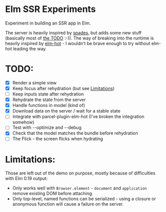 # Elm SSR Experiments

Experiment in building an SSR app in Elm.

The server is heavily inspired by [spades](https://github.com/rogeriochaves/spades), but adds some new stuff (basically most of [the TODO](#TODO) :-)).
The way of breaking into the runtime is heavily inspired by [elm-hot](https://github.com/klazuka/elm-hot/blob/) - I wouldn't be brave enough to try without elm-hot leading the way.

# <a name="TODO"></a>TODO:
* [x] Render a simple view
* [x] Keep focus after rehydration (but see [Limitations](#limitations))
* [ ] Keep inputs state after rehydration
* [x] Rehydrate the state from the server
* [x] Handle functions in model (kind of)
* [x] Download data on the server / wait for a stable state
* [ ] Integrate with parcel-plugin-elm-hot (I've broken the integration somehow)
* [ ] Test with --optimize and --debug
* [x] Check that the model matches the bundle before rehydration
* [ ] The Flick - the screen flicks when hydrating

# <a name="limitations"></a>Limitations:
Those are left out of the demo on purpose, mostly because of difficulties with Elm 0.19 output:
* Only works well with `Browser.element` - `document` and `application` remove existing DOM before attaching.
* Only top-level, named functions can be serialized - using a closure or anonymous function will cause a failure on the server.

